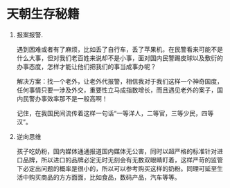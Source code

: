 # 天朝生存秘籍

1. 报案报警. 

    遇到困难或者有了麻烦，比如丢了自行车，丢了苹果机，在民警看来可能不是什么大事，但对我们老百姓来说却不是小事，面对国内民警踢皮球以及敷衍的办事态度，怎样才能让他们把我们的事当成事办呢？

    解决方案：找一个老外，让老外代报警，相信我对于我们这样一个神奇国度，任何事情只要一涉及外交，重要性立马成指数增长，而且遇见老外的案子，国内民警办事效率那不是一般高啊！

    记住，在我国民间流传着这样一句话“一等洋人，二等官，三等少民，四等汉”。

2. 逆向思维

    孩子吃奶粉，国内媒体通通报道国内媒体无公害，同时以超严格的标准针对进口品牌，所以进口的品牌必定无时无刻会有无数双眼睛盯着，这样严苛的监管下必定出问题的概率是很小的，所以可以参考购买这样的奶粉。同理可延至生活中购买商品的方方面面，比如食品，数码产品，汽车等等。